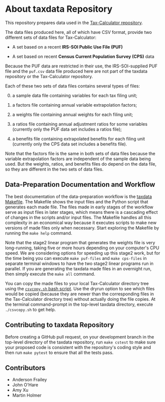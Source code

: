 About taxdata Repository
========================

This repository prepares data used in the [Tax-Calculator
repository](https://github.com/open-source-economics/Tax-Calculator).

The data files produced here, all of which have CSV format, provide
two different sets of data files for Tax-Calculator:

- A set based on a recent **IRS-SOI Public Use File (PUF)**

- A set based on recent **Census Current Population Survey (CPS)** data

Because the PUF data are restricted in their use, the IRS-SOI-supplied
PUF file and the `puf.csv` data file produced here are not part of the
taxdata repository or the Tax-Calculator repository.

Each of these two sets of data files contains several types of files:

0. a sample data file containing variables for each tax filing unit;

1. a factors file containing annual variable extrapolation factors;

2. a weights file containing annual weights for each filing unit;

3. a ratios file containing annual adjustment ratios for some variables
   (currently only the PUF data set includes a ratios file);

4. a benefits file containing extrapolated benefits for each filing unit
   (currently only the CPS data set includes a benefits file).

Note that the factors file is the same in both sets of data files
because the variable extrapolation factors are independent of the
sample data being used.  But the weights, ratios, and benefits files
do depend on the data file, so they are different in the two sets of
data files.


Data-Preparation Documentation and Workflow
-------------------------------------------

The best documentation of the data-preparation workflow is the
[taxdata Makefile](Makefile).  The Makefile shows the input files and
the Python script that generates each made file.  The files made in
early stages of the workflow serve as input files in later stages,
which means there is a cascading effect of changes in the scripts
and/or input files.  The Makefile handles all this complexity in an
economical way because it executes scripts to make new versions of
made files only when necessary.  Start exploring the Makefile by
running the `make help` command.

Note that the stage2 linear program that generates the weights file is
very long-running, taking five or more hours depending on your
computer's CPU speed.  We are considering options for speeding up this
stage2 work, but for the time being you can execute `make puf-files`
and `make cps-files` in separate terminal windows to have the two
stage2 linear programs run in parallel.  If you are generating the
taxdata made files in an overnight run, then simply execute the `make
all` command.

You can copy the made files to your local Tax-Calculator directory
tree using the [`csvcopy.sh` bash script](csvcopy.sh).  Use the dryrun
option to see which files would be copied (because they are newer than
the corresponding files in the Tax-Calculator directory tree) without
actually doing the file copies.  At the terminal command-prompt in the
top-level taxdata directory, execute `./csvcopy.sh` to get help.


Contributing to taxdata Repository
----------------------------------

Before creating a GitHub pull request, on your development branch in
the top-level directory of the taxdata repository, run `make cstest`
to make sure your proposed code is consistent with the repository's
coding style and then run `make pytest` to ensure that all the tests
pass.


Contributors
------------
- Anderson Frailey
- John O'Hare
- Amy Xu
- Martin Holmer
